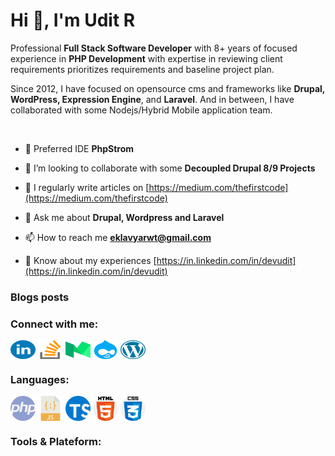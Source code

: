 <h1 align="left">Hi 👋, I'm Udit R</h1>
<p align="left">Professional <strong>Full Stack Software Developer</strong> with 8+ years of focused experience in <strong>PHP Development</strong> with expertise in reviewing client requirements prioritizes requirements and baseline project plan.</p>
<p align="left">Since 2012, I have focused on opensource cms and frameworks like <strong>Drupal, WordPress, Expression Engine</strong>, and <strong>Laravel</strong>. And in between, I have collaborated with some Nodejs/Hybrid Mobile application team.</p>
<br/>

- 🔭 Preferred IDE **PhpStrom**

- 👯 I’m looking to collaborate with some **Decoupled Drupal 8/9 Projects**

- 📝 I regularly write articles on [https://medium.com/thefirstcode](https://medium.com/thefirstcode)

- 💬 Ask me about **Drupal, Wordpress and Laravel**

- 📫 How to reach me **eklavyarwt@gmail.com**

- 📄 Know about my experiences [https://in.linkedin.com/in/devudit](https://in.linkedin.com/in/devudit)

### Blogs posts
<!-- BLOG-POST-LIST:START -->
<!-- BLOG-POST-LIST:END -->           

<h3 align="left">Connect with me:</h3>
<p align="left">
<a href="https://linkedin.com/in/devudit" target="blank"><img align="center" src="https://raw.githubusercontent.com/devudit/devudit/main/assets/social/linkedin.png" alt="devudit" height="30" width="40" /></a>
<a href="https://stackoverflow.com/users/3090761" target="blank"><img align="center" src="https://raw.githubusercontent.com/devudit/devudit/main/assets/social/stack-overflow.png" alt="3090761" height="30" width="40" /></a>
<a href="https://medium.com/@uditrawat" target="blank"><img align="center" src="https://raw.githubusercontent.com/devudit/devudit/main/assets/social/medium.png" alt="@uditrawat" height="30" width="40" /></a>
<a href="https://www.drupal.org/u/uditrawat" target="blank"><img align="center" src="https://raw.githubusercontent.com/devudit/devudit/main/assets/social/drupal.png" alt="uditrawat" height="30" width="40" /></a>
<a href="https://profiles.wordpress.org/udit-rawat/" target="blank"><img align="center" src="https://raw.githubusercontent.com/devudit/devudit/main/assets/social/wordpress.png" alt="udit-rawat" height="30" width="40" /></a>
</p>

<h3 align="left">Languages:</h3>
<p align="left"><img align="center" src="https://raw.githubusercontent.com/devudit/devudit/main/assets/langs/php.png" alt="php" width="40" />
<img align="center" src="https://raw.githubusercontent.com/devudit/devudit/main/assets/langs/javascript.png" alt="javascript" width="40" />
<img align="center" src="https://raw.githubusercontent.com/devudit/devudit/main/assets/langs/typescript.png" alt="typescript" width="40" />
<img align="center" src="https://raw.githubusercontent.com/devudit/devudit/main/assets/langs/html-5.png" alt="html-5" width="40" />
<img align="center" src="https://raw.githubusercontent.com/devudit/devudit/main/assets/langs/css.png" alt="css" width="40" /></p>


<h3 align="left">Tools & Plateform:</h3>
<p align="left"></p>
